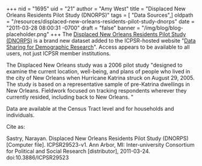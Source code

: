 +++
nid = "1695"
uid = "21"
author = "Amy West"
title = "Displaced New Orleans Residents Pilot Study (DNORPS)"
tags = [ "Data Sources",]
oldpath = "/resources/displaced-new-orleans-residents-pilot-study-dnorps"
date = "2011-03-28 08:00:31 -0700"
draft = "false"
banner = "/img/blog/blog-placeholder.png"
+++
The [Displaced New Orleans Residents Pilot Study
(DNORPS)](http://www.icpsr.umich.edu/icpsrweb/DSDR/studies/29523) is a
brand new dataset added to the ICPSR-hosted website "[Data Sharing for
Demographic
Research](http://www.icpsr.umich.edu/icpsrweb/DSDR/index.jsp)". Access
appears to be available to all users, not just ICPSR member
institutions.

The Displaced New Orleans study was a 2006 pilot study "designed to
examine the current location, well-being, and plans of people who lived
in the city of New Orleans when Hurricane Katrina struck on August 29,
2005. The study is based on a representative sample of pre-Katrina
dwellings in New Orleans. Fieldwork focused on tracking respondents
wherever they currently resided, including back to New Orleans. "

Data are available at the Census Tract level and for households and
individuals. 

Cite as:

Sastry, Narayan. Displaced New Orleans Residents Pilot Study (DNORPS)
[Computer file]. ICPSR29523-v1. Ann Arbor, MI: Inter-university
Consortium for Political and Social Research [distributor],
2011-03-24. doi:10.3886/ICPSR29523
